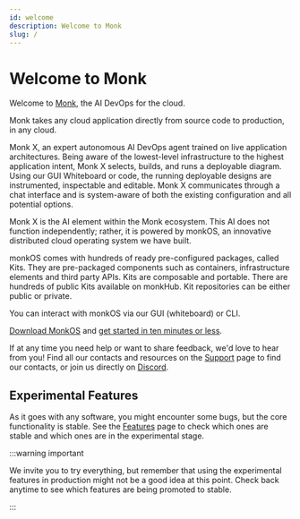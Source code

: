 ```yaml
---
id: welcome
description: Welcome to Monk
slug: /
---
```


# Welcome to Monk

Welcome to [Monk](https://monk.io), the AI DevOps for the cloud. 

Monk takes any cloud application directly from source code to production, in any cloud.

Monk X, an expert autonomous AI DevOps agent trained on live application architectures. Being aware of the lowest-level infrastructure to the highest application intent, Monk X selects, builds, and runs a deployable diagram. Using our GUI Whiteboard or code, the running deployable designs are instrumented, inspectable and editable. Monk X communicates through a chat interface and is system-aware of both the existing configuration and all potential options.  

Monk X is the AI element within the Monk ecosystem. This AI does not function independently; rather, it is powered by monkOS, an innovative distributed cloud operating system we have built. 

monkOS comes with hundreds of ready pre-configured packages, called Kits. They are pre-packaged components such as containers, infrastructure elements and third party APIs. Kits are composable and portable. There are hundreds of public Kits available on monkHub. Kit repositories can be either public or private.

You can interact with monkOS via our GUI (whiteboard) or CLI. 


[Download MonkOS](./get-started/get-monk.md) and [get started in ten minutes or less](./basics/monk-in-10.md).




If at any time you need help or want to share feedback, we'd love to hear from you! Find all our contacts and resources on the [Support](about/support.md) page to find our contacts, or join us directly on [Discord](https://discord.gg/monk-io).


## Experimental Features

As it goes with any software, you might encounter some bugs, but the core functionality is stable. See the [Features](about/features.md) page to check which ones are stable and which ones are in the experimental stage.

:::warning important

We invite you to try everything, but remember that using the experimental features in production might not be a good idea at this point. Check back anytime to see which features are being promoted to stable.

:::
